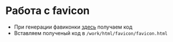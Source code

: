 # Работа с favicon
* При генерации фавиконки [здесь](http://realfavicongenerator.net/ "генератор фавикон") получаем код
* Вставляем полученый код в `/work/html/favicon/favicon.html`